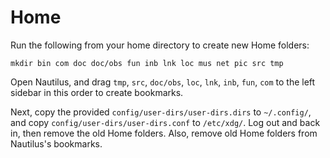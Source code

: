 # Home

Run the following from your home directory to create new Home folders:

```
mkdir bin com doc doc/obs fun inb lnk loc mus net pic src tmp
```

Open Nautilus, and drag `tmp`, `src`, `doc/obs`, `loc`, `lnk`, `inb`, `fun`, `com` to the left sidebar in this order to create bookmarks.

Next, copy the provided `config/user-dirs/user-dirs.dirs` to `~/.config/`, and copy `config/user-dirs/user-dirs.conf` to `/etc/xdg/`. Log out and back in, then remove the old Home folders. Also, remove old Home folders from Nautilus's bookmarks.
